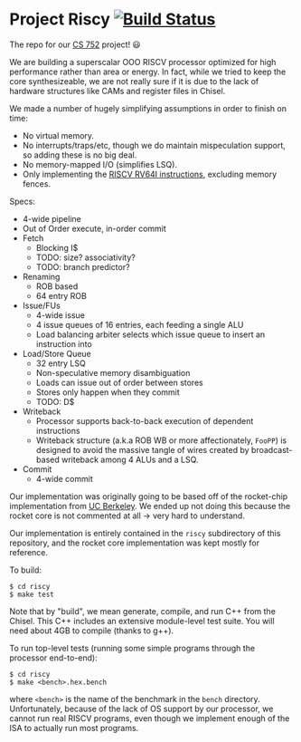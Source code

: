 Project Riscy [![Build Status](https://travis-ci.com/mark-i-m/rocketchip.svg?token=z7ydGWURgxF6b4fcVtfN&branch=master)](https://travis-ci.com/mark-i-m/rocketchip)
=============

The repo for our [CS
752](http://pages.cs.wisc.edu/~karu/courses/cs752/fall2016/wiki/index.php?n=Main.HomePage)
project! :smiley:

We are building a superscalar OOO RISCV processor optimized for high
performance rather than area or energy. In fact, while we tried to keep the
core synthesizeable, we are not really sure if it is due to the lack of
hardware structures like CAMs and register files in Chisel.

We made a number of hugely simplifying assumptions in order to finish on time:
- No virtual memory.
- No interrupts/traps/etc, though we do maintain mispeculation support, so
  adding these is no big deal.
- No memory-mapped I/O (simplifies LSQ).
- Only implementing the [RISCV RV64I
  instructions](https://riscv.org/specifications/), excluding memory fences.

Specs:
- 4-wide pipeline
- Out of Order execute, in-order commit
- Fetch
    - Blocking I$
    - TODO: size? associativity?
    - TODO: branch predictor?
- Renaming
    - ROB based
    - 64 entry ROB
- Issue/FUs
    - 4-wide issue
    - 4 issue queues of 16 entries, each feeding a single ALU
    - Load balancing arbiter selects which issue queue to insert an instruction into
- Load/Store Queue
    - 32 entry LSQ
    - Non-speculative memory disambiguation
    - Loads can issue out of order between stores
    - Stores only happen when they commit
    - TODO: D$
- Writeback
    - Processor supports back-to-back execution of dependent instructions
    - Writeback structure (a.k.a ROB WB or more affectionately, `FooPP`) is
      designed to avoid the massive tangle of wires created by broadcast-based
      writeback among 4 ALUs and a LSQ.
- Commit
    - 4-wide commit

Our implementation was originally going to be based off of the rocket-chip
implementation from [UC Berkeley](https://github.com/ucb-bar/rocket-chip). We
ended up not doing this because the rocket core is not commented at all -> very
hard to understand.

Our implementation is entirely contained in the `riscy` subdirectory of this
repository, and the rocket core implementation was kept mostly for reference.

To build:
```
$ cd riscy
$ make test
```

Note that by "build", we mean generate, compile, and run C++ from the Chisel.
This C++ includes an extensive module-level test suite. You will need about 4GB
to compile (thanks to g++).

To run top-level tests (running some simple programs through the processor end-to-end):
```
$ cd riscy
$ make <bench>.hex.bench
```

where `<bench>` is the name of the benchmark in the `bench` directory.
Unfortunately, because of the lack of OS support by our processor, we cannot
run real RISCV programs, even though we implement enough of the ISA to actually
run most programs.
